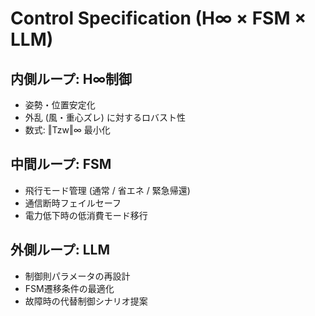 # Control Specification (H∞ × FSM × LLM)

## 内側ループ: H∞制御
- 姿勢・位置安定化
- 外乱 (風・重心ズレ) に対するロバスト性
- 数式: ‖Tzw‖∞ 最小化

## 中間ループ: FSM
- 飛行モード管理 (通常 / 省エネ / 緊急帰還)
- 通信断時フェイルセーフ
- 電力低下時の低消費モード移行

## 外側ループ: LLM
- 制御則パラメータの再設計
- FSM遷移条件の最適化
- 故障時の代替制御シナリオ提案
